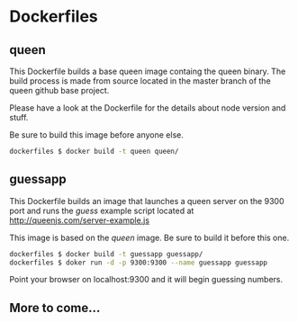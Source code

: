 Dockerfiles
===========

## queen

This Dockerfile builds a base queen image containg the queen binary. The build process is made from source located in the master branch of the queen github base project.

Please have a look at the Dockerfile for the details about node version and stuff.

Be sure to build this image before anyone else.

```bash
dockerfiles $ docker build -t queen queen/
```

## guessapp

This Dockerfile builds an image that launches a queen server on the 9300 port and runs the _guess_ example script located at http://queenjs.com/server-example.js

This image is based on the _queen_ image. Be sure to build it before this one.

```bash
dockerfiles $ docker build -t guessapp guessapp/
dockerfiles $ doker run -d -p 9300:9300 --name guessapp guessapp
```

Point your browser on localhost:9300 and it will begin guessing numbers.

## More to come...
